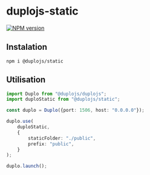 # duplojs-static
[![NPM version](https://img.shields.io/npm/v/@duplojs/static)](https://www.npmjs.com/package/@duplojs/static)

## Instalation
```
npm i @duplojs/static
```

## Utilisation
```ts
import Duplo from "@duplojs/duplojs";
import duploStatic from "@duplojs/static";

const duplo = Duplo({port: 1506, host: "0.0.0.0"});

duplo.use(
    duploStatic, 
    {
        staticFolder: "./public", 
        prefix: "public",
    }
);

duplo.launch();
```